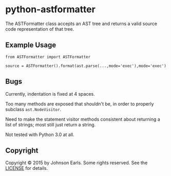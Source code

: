 # python-astformatter
The ASTFormatter class accepts an AST tree and returns a valid source code representation of that tree.

## Example Usage

    from ASTFormatter import ASTFormatter
    
    source = ASTFormatter().format(ast.parse(...,mode='exec'),mode='exec')

## Bugs

Currently, indentation is fixed at 4 spaces.

Too many methods are exposed that shouldn't be, in order to properly subclass `ast.NodeVisitor`.

Need to make the statement visitor methods consistent about returning a list of strings; most still just return a string.

Not tested with Python 3.0 at all.

## Copyright

Copyright &copy; 2015 by Johnson Earls.  Some rights reserved.  See the [LICENSE](LICENSE) for details.
